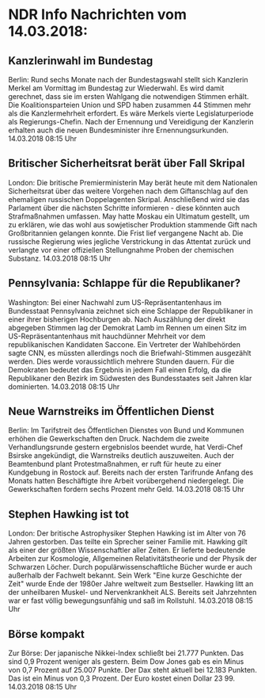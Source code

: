 # NDR Info Nachrichten vom 14.03.2018:


## Kanzlerinwahl im Bundestag
Berlin:	Rund sechs Monate nach der Bundestagswahl stellt sich Kanzlerin Merkel am Vormittag im Bundestag zur Wiederwahl. Es wird damit gerechnet, dass sie im ersten Wahlgang die notwendigen Stimmen erhält. Die Koalitionsparteien Union und SPD haben zusammen 44 Stimmen  mehr als die Kanzlermehrheit erfordert. Es wäre Merkels vierte Legislaturperiode als Regierungs-Chefin. Nach der Ernennung und Vereidigung der Kanzlerin erhalten auch die neuen Bundesminister ihre Ernennungsurkunden. 14.03.2018 08:15 Uhr 

## Britischer Sicherheitsrat berät über Fall Skripal
London: Die britische Premierministerin May berät heute mit dem Nationalen Sicherheitsrat über das weitere Vorgehen nach dem Giftanschlag auf den ehemaligen russischen Doppelagenten Skripal. Anschließend wird sie das Parlament über die nächsten Schritte informieren - diese könnten auch Strafmaßnahmen umfassen. May hatte Moskau ein Ultimatum gestellt, um zu erklären, wie das wohl aus sowjetischer Produktion stammende Gift nach Großbritannien gelangen konnte. Die Frist lief vergangene Nacht ab. Die russische Regierung wies jegliche Verstrickung in das Attentat zurück und verlangte vor einer offiziellen Stellungnahme Proben der chemischen Substanz. 14.03.2018 08:15 Uhr 

## Pennsylvania: Schlappe für die Republikaner?
Washington: Bei einer Nachwahl zum US-Repräsentantenhaus im Bundesstaat Pennsylvania zeichnet sich eine Schlappe der Republikaner in einer ihrer bisherigen Hochburgen ab. Nach Auszählung der direkt abgegeben Stimmen lag der Demokrat Lamb im Rennen um einen Sitz im US-Repräsentantenhaus mit hauchdünner Mehrheit vor dem republikanischen Kandidaten Saccone. Ein Vertreter der Wahlbehörden sagte CNN, es müssten allerdings noch die Briefwahl-Stimmen ausgezählt werden. Dies werde voraussichtlich mehrere Stunden dauern. Für die Demokraten bedeutet das Ergebnis in jedem Fall einen Erfolg, da die Republikaner den Bezirk im Südwesten des Bundesstaates seit Jahren klar dominierten. 14.03.2018 08:15 Uhr 

## Neue Warnstreiks im Öffentlichen Dienst
Berlin: Im Tarifstreit des Öffentlichen Dienstes von Bund und Kommunen erhöhen die Gewerkschaften den Druck. Nachdem die zweite Verhandlungsrunde gestern ergebnislos beendet wurde, hat Verdi-Chef Bsirske angekündigt, die Warnstreiks deutlich auszuweiten. Auch der Beamtenbund plant Protestmaßnahmen, er ruft für heute zu einer Kundgebung in Rostock auf. Bereits nach der ersten Tarifrunde Anfang des Monats hatten Beschäftigte ihre Arbeit vorübergehend niedergelegt. Die Gewerkschaften fordern sechs Prozent mehr Geld. 14.03.2018 08:15 Uhr 

## Stephen Hawking ist tot
London: Der britische Astrophysiker Stephen Hawking ist im Alter von 76 Jahren gestorben. Das teilte ein Sprecher seiner Familie mit. Hawking gilt als einer der größten Wissenschaftler aller Zeiten. Er lieferte bedeutende Arbeiten zur Kosmologie, Allgemeinen Relativitätstheorie und der Physik der Schwarzen Löcher. Durch populärwissenschaftliche Bücher wurde er auch außerhalb der Fachwelt bekannt. Sein Werk "Eine kurze Geschichte der Zeit" wurde Ende der 1980er Jahre weltweit zum Bestseller. Hawking litt an der unheilbaren Muskel- und Nervenkrankheit ALS. Bereits seit Jahrzehnten war er fast völlig bewegungsunfähig und saß im Rollstuhl. 14.03.2018 08:15 Uhr 

## Börse kompakt
Zur Börse: Der japanische Nikkei-Index schließt bei 21.777 Punkten. Das sind 0,9 Prozent weniger als gestern. Beim Dow Jones gab es ein Minus von 0,7 Prozent auf 25.007 Punkte. Der Dax steht aktuell bei 12.183 Punkten. Das ist ein Minus von 0,3 Prozent. Der Euro kostet einen Dollar 23 99. 14.03.2018 08:15 Uhr 
